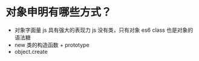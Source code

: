 # 对象申明有哪些方式？
- 对象字面量 js 具有强大的表现力
  js 没有类，只有对象 es6 class 也是对象的语法糖
- new 
  类的构造函数 + prototype 
- object.create 